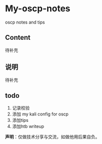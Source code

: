 # My-oscp-notes
oscp notes and tips

## Content
待补充

## 说明
待补充

## todo
1. 记录校验
2. 添加 my kali config for oscp
3. 添加tips
4. 添加htb writeup


**声明**：仅做技术分享与交流，如做他用后果自负。
